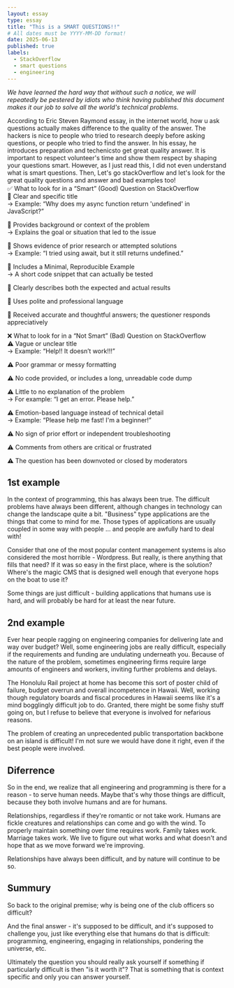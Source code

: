 ```yaml
---
layout: essay
type: essay
title: "This is a SMART QUESTIONS!!"
# All dates must be YYYY-MM-DD format!
date: 2025-06-13
published: true
labels:
  - StackOverflow
  - smart questions
  - engineering
---
```



*We have learned the hard way that without such a notice, we will repeatedly be pestered by idiots who think having published this document makes it our job to solve all the world's technical problems.*

According to Eric Steven Raymond essay, in the internet world, how u ask questions actually makes difference to the quality of the answer. 
The hackers is nice to people who tried to research deeply before asking questions, or people who tried to find the answer. 
In his essay, he introduces preparation and techenicsto get great quality answer. It is important to respect volunteer's time and show them respect by shaping your questions smart.
However, as I just read this, I did not even understand what is smart questions.
Then, Let's go stackOverflow and let's look for the great quality questions and answer and bad examples too!<br>
✅ What to look for in a “Smart” (Good) Question on StackOverflow　<br>
🔹 Clear and specific title <br>
→ Example: “Why does my async function return 'undefined' in JavaScript?”<br>

🔹 Provides background or context of the problem<br>
→ Explains the goal or situation that led to the issue<br>

🔹 Shows evidence of prior research or attempted solutions<br>
→ Example: “I tried using await, but it still returns undefined.”<br>

🔹 Includes a Minimal, Reproducible Example<br>
→ A short code snippet that can actually be tested<br>

🔹 Clearly describes both the expected and actual results<br>

🔹 Uses polite and professional language<br>

🔹 Received accurate and thoughtful answers; the questioner responds appreciatively<br>

❌ What to look for in a “Not Smart” (Bad) Question on StackOverflow<br>
⚠️ Vague or unclear title<br>
→ Example: “Help!! It doesn’t work!!!”<br>

⚠️ Poor grammar or messy formatting<br>

⚠️ No code provided, or includes a long, unreadable code dump<br>

⚠️ Little to no explanation of the problem<br>
→ For example: “I get an error. Please help.”<br>

⚠️ Emotion-based language instead of technical detail<br>
→ Example: “Please help me fast! I'm a beginner!”<br>

⚠️ No sign of prior effort or independent troubleshooting<br>

⚠️ Comments from others are critical or frustrated<br>

⚠️ The question has been downvoted or closed by moderators<br>

## 1st example

In the context of programming, this has always been true. The difficult problems have always been different, although changes in technology can change the landscape quite a bit. "Business" type applications are the things that come to mind for me. Those types of applications are usually coupled in some way with people ... and people are awfully hard to deal with!

Consider that one of the most popular content management systems is also considered the most horrible - Wordpress. But really, is there anything that fills that need? If it was so easy in the first place, where is the solution? Where's the magic CMS that is designed well enough that everyone hops on the boat to use it?

Some things are just difficult - building applications that humans use is hard, and will probably be hard for at least the near future.

## 2nd example

Ever hear people ragging on engineering companies for delivering late and way over budget? Well, some engineering jobs are really difficult, especially if the requirements and funding are undulating underneath you. Because of the nature of the problem, sometimes engineering firms require large amounts of engineers and workers, inviting further problems and delays.

The Honolulu Rail project at home has become this sort of poster child of failure, budget overrun and overall incompetence in Hawaii. Well, working though regulatory boards and fiscal procedures in Hawaii seems like it's a mind bogglingly difficult job to do. Granted, there might be some fishy stuff going on, but I refuse to believe that everyone is involved for nefarious reasons.

The problem of creating an unprecedented public transportation backbone on an island is difficult! I'm not sure we would have done it right, even if the best people were involved.

## Diferrence

So in the end, we realize that all engineering and programming is there for a reason - to serve human needs. Maybe that's why those things are difficult, because they both involve humans and are for humans.

Relationships, regardless if they're romantic or not take work. Humans are fickle creatures and relationships can come and go with the wind. To properly maintain something over time requires work. Family takes work. Marriage takes work. We live to figure out what works and what doesn't and hope that as we move forward we're improving.

Relationships have always been difficult, and by nature will continue to be so.

## Summury

So back to the original premise; why is being one of the club officers so difficult?

And the final answer - it's supposed to be difficult, and it's supposed to challenge you, just like everything else that humans do that is difficult: programming, engineering, engaging in relationships, pondering the universe, etc.

Ultimately the question you should really ask yourself if something if particularly difficult is then "is it worth it"? That is something that is context specific and only you can answer yourself.
